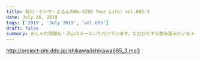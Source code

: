 ```yaml
---
title: 石川・ホンマ・ぶるんのBe-SIDE Your Life! vol.685-3
date: July 26, 2019
tags: ['2019', 'July 2019', 'vol.685']
draft: false
summary: おしゃれ問題も！沢山のメールいただいています。ただひたすら飲み屋みたいなトークですみません！次回こそは3人で！！MIURA
---
```


http://project-phi.ddo.jp/ishikawa/ishikawa685_3.mp3